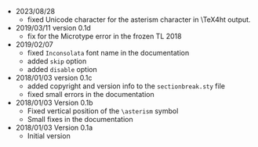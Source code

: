 - 2023/08/28
    - fixed Unicode character for the asterism character in \TeX4ht output.
- 2019/03/11 version 0.1d
    - fix for the Microtype error in the frozen TL 2018
- 2019/02/07 
    - fixed `Inconsolata` font name in the documentation
    - added `skip` option
    - added `disable` option
- 2018/01/03 version 0.1c
    - added copyright and version info to the `sectionbreak.sty` file
    - fixed small errors in the documentation
- 2018/01/03 Version 0.1b
    - Fixed vertical position of the `\asterism` symbol
    - Small fixes in the documentation
- 2018/01/03 Version 0.1a
    - Initial version
